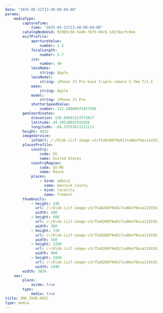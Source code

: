 ```yaml
---
date: "2025-05-21T13:40:08-04:00"
params:
    mediaType:
        captureTime:
            time: "2025-05-21T13:40:08-04:00"
        catalogNodeUid: 01983c58-5e4b-7b75-8dc6-1d1f4ecfc9ee
        exifProfile:
            apertureValue:
                number: 1.5
            focalLength:
                number: 5.7
            iso:
                number: 40
            lensMake:
                string: Apple
            lensModel:
                string: iPhone 13 Pro back triple camera 5.7mm f/1.5
            make:
                string: Apple
            model:
                string: iPhone 13 Pro
            shutterSpeedValue:
                number: 121.38868675457506
        geoCoordinates:
            elevation: 238.69933127572017
            latitude: 44.29528055555556
            longitude: -68.37533611111111
        height: 4032
        imageService:
            infoUrl: /~/blob-iiif-image-v3/75a8288f9e617ca86ef9aca11915b101831b66efa207960bfed29aac172cbcf4/info.json
        placesProfile:
            country:
                code: US
                name: United States
            countryRegion:
                code: US-ME
                name: Maine
            places:
                - kind: admin2
                  name: Hancock County
                - kind: locality
                  name: Tremont
        thumbnails:
            - height: 240
              url: /~/blob-iiif-image-v3/75a8288f9e617ca86ef9aca11915b101831b66efa207960bfed29aac172cbcf4/full/180%2C240/0/default.jpg
              width: 180
            - height: 480
              url: /~/blob-iiif-image-v3/75a8288f9e617ca86ef9aca11915b101831b66efa207960bfed29aac172cbcf4/full/360%2C480/0/default.jpg
              width: 360
            - height: 720
              url: /~/blob-iiif-image-v3/75a8288f9e617ca86ef9aca11915b101831b66efa207960bfed29aac172cbcf4/full/540%2C720/0/default.jpg
              width: 540
            - height: 1280
              url: /~/blob-iiif-image-v3/75a8288f9e617ca86ef9aca11915b101831b66efa207960bfed29aac172cbcf4/full/960%2C1280/0/default.jpg
              width: 960
            - height: 1920
              url: /~/blob-iiif-image-v3/75a8288f9e617ca86ef9aca11915b101831b66efa207960bfed29aac172cbcf4/full/1440%2C1920/0/default.jpg
              width: 1440
        width: 3024
    nav:
        place:
            us/me: true
        type:
            media: true
title: IMG_3549.HEIC
type: media
---
```

